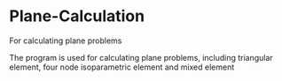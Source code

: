 # Plane-Calculation
For calculating plane problems

The program is used for calculating plane problems, including triangular element, 
four node isoparametric element and mixed element
